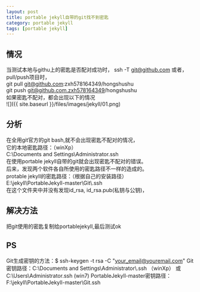 ```yaml
---
layout: post
title: portable jekyll自带的git找不到密匙
category: portable jekyll
tags: [portable jekyll]
---
```


## 情况  

当测试本地与githu上的密匙是否配对成功时，
ssh -T git@github.com
或者，pull/push项目时，  
git pull git@github.com:zxh578164349/hongshushu  
git push git@github.com.zxh578164349/hongshushu  
如果密匙不配对，都会出现以下的情况  
![]({{ site.baseurl }}/files/images/jekyll/01.png)

## 分析  

在全用git官方的git bash,就不会出现密匙不配对的情况，  
它的本地密匙路径：（winXp）  
C:\Documents and Settings\Administrator\.ssh  
在使用portable jekyll自带的git就会出现密匙不配对的错误。  
后来，发现两个软件各自所使用的密匙路径不一样的造成的。  
protable jekyll的密匙路径：（根据自己的安装路径）  
E:\jekyll\PortableJekyll-master\Git\\.ssh  
在这个文件夹中并没有发现id_rsa, id_rsa.pub(私钥与公钥)，

## 解决方法  

把git使用的密匙复制给portablejekyll,最后测试ok


## PS

Git生成密钥的方法：$ ssh-keygen -t rsa -C "your_email@youremail.com"
Git密钥路径：C:\Documents and Settings\Administrator\\.ssh （winXp）
或C:\Users\Administrator\.ssh (win7)
PortableJekyll-master密钥路径：F:\jekyll\PortableJekyll-master\Git\.ssh